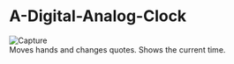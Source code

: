 # A-Digital-Analog-Clock
![Capture](https://user-images.githubusercontent.com/77194094/134966308-28e5e4fa-ef63-4ab7-b7b0-13f4d3e8c0bd.PNG) <br>
Moves hands and changes quotes. Shows the current time.
